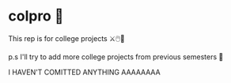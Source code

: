 # colpro 🔬

This rep is for college projects ⚔️🖱️💾

p.s I'll try to add more college projects from previous semesters 🌝


I HAVEN'T COMITTED ANYTHING AAAAAAAA 
